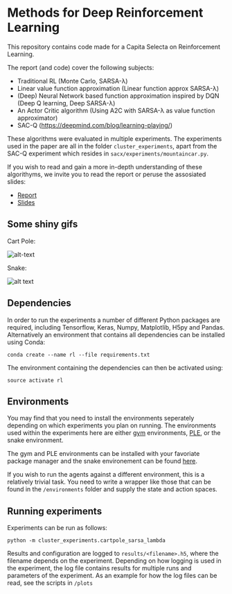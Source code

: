 # Methods for Deep Reinforcement Learning

This repository contains code made for a Capita Selecta on Reinforcement Learning.

The report (and code) cover the following subjects:
- Traditional RL (Monte Carlo, SARSA-λ)
- Linear value function approximation (Linear function approx SARSA-λ)
- (Deep) Neural Network based function approximation inspired by DQN (Deep Q learning, Deep SARSA-λ)
- An Actor Critic algorithm (Using A2C with SARSA-λ as value function approximator)
- SAC-Q (https://deepmind.com/blog/learning-playing/)

These algorithms were evaluated in multiple experiments. 
The experiments used in the paper are all in the folder ```cluster_experiments```, 
apart from the SAC-Q experiment which resides in ```sacx/experiments/mountaincar.py```.

If you wish to read and gain a more in-depth understanding of these algorithyms, we invite you to read the report or peruse the assosiated slides:
- [Report](../master/methods-deep-reinforcement.pdf)
- [Slides](../master/MethodsForDeepRL-Slides.pdf)

## Some shiny gifs
Cart Pole:

![alt-text](../master/gifs/cart_pole.gif "Cart Pole")

Snake:

![alt text](../master/gifs/snake.gif "CNN snake")

## Dependencies
In order to run the experiments a number of different Python packages are required, including Tensorflow, Keras, Numpy, Matplotlib, H5py and Pandas. Alternatively an environment that contains all dependencies can be installed using Conda:

```
conda create --name rl --file requirements.txt
```

The environment containing the dependencies can then be activated using:
```
source activate rl
```
## Environments
You may find that you need to install the environments seperately depending on which experiments you plan on running. The environments used within the experiments here are either [gym](http://gym.openai.com/) environments, [PLE](http://pygame-learning-environment.readthedocs.io/en/latest/), or the snake environment.

The gym and PLE environments can be installed with your favoriate package manager and the snake environement can be found [here](https://github.com/av80r/Gym-Snake).

 If you wish to run the agents against a different environment, this is a relatively trivial task. You need to write a wrapper like those that can be found in the `/environments` folder and supply the state and action spaces.


## Running experiments
Experiments can be run as follows:

```
python -m cluster_experiments.cartpole_sarsa_lambda
```

Results and configuration are logged to `results/<filename>.h5`, where the filename depends on the experiment. Depending on how logging is used in the experiment, the log file contains results for multiple runs and parameters of the experiment. As an example for how the log files can be read, see the scripts in `/plots`  




